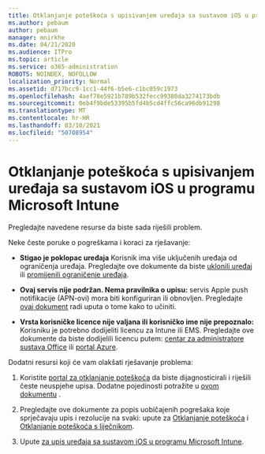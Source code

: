 ```yaml
---
title: Otklanjanje poteškoća s upisivanjem uređaja sa sustavom iOS u programu Microsoft Intune
ms.author: pebaum
author: pebaum
manager: mnirkhe
ms.date: 04/21/2020
ms.audience: ITPro
ms.topic: article
ms.service: o365-administration
ROBOTS: NOINDEX, NOFOLLOW
localization_priority: Normal
ms.assetid: d717bcc9-1cc1-44f6-b5e6-c1bc059c1973
ms.openlocfilehash: 4aef78e5921b789b532fecc99380da3274173bdb
ms.sourcegitcommit: 0eb4f9bde53395b5fd4b5cd4ffc56ca96db91298
ms.translationtype: MT
ms.contentlocale: hr-HR
ms.lasthandoff: 03/10/2021
ms.locfileid: "50708954"
---
```

# <a name="troubleshoot-issues-with-enrolling-ios-devices-in-microsoft-intune"></a>Otklanjanje poteškoća s upisivanjem uređaja sa sustavom iOS u programu Microsoft Intune

Pregledajte navedene resurse da biste sada riješili problem. 
  
Neke česte poruke o pogreškama i koraci za rješavanje:
  
- **Stigao je poklopac uređaja** Korisnik ima više uključenih uređaja od ograničenja uređaja. Pregledajte ove dokumente da biste [uklonili uređaj](https://docs.microsoft.com/intune/devices-wipe) ili [promijenili ograničenje uređaja](https://docs.microsoft.com/intune/enrollment-restrictions-set#set-device-limit-restrictions).
    
- **Ovaj servis nije podržan. Nema pravilnika o upisu:** servis Apple push notifikacije (APN-ovi) mora biti konfiguriran ili obnovljen. Pregledajte [ovaj dokument](https://docs.microsoft.com/intune/apple-mdm-push-certificate-get) radi uputa o tome kako to učiniti. 
    
- **Vrsta korisničke licence nije valjana ili korisničko ime nije prepoznalo:** Korisniku je potrebno dodijeliti licencu za Intune ili EMS. Pregledajte ove dokumente da biste dodijelili licencu putem: [centar za administratore sustava Office](https://docs.microsoft.com/intune/licenses-assign) ili [portal Azure](https://docs.microsoft.com/azure/active-directory/license-users-groups).
    
Dodatni resursi koji će vam olakšati rješavanje problema:
  
1. Koristite [portal za otklanjanje poteškoća](https://devicemanagement.microsoft.com/#blade/Microsoft_Intune_DeviceSettings/TroubleshootBlade) da biste dijagnosticirali i riješili česte neuspjehe upisa. Dodatne pojedinosti potražite u [ovom dokumentu](https://docs.microsoft.com/intune/help-desk-operators) . 
    
2. Pregledajte ove dokumente za popis uobičajenih pogrešaka koje sprječavaju upis i rezolucije na svaki: upute za [Otklanjanje poteškoća](https://support.microsoft.com/help/4039809/troubleshooting-ios-device-enrollment-in-intune) i [Otklanjanje poteškoća s liječnikom](https://docs.microsoft.com/troubleshoot/mem/intune/troubleshoot-device-enrollment-in-intune).
    
3. Upute [za upis uređaja sa sustavom iOS u programu Microsoft Intune](https://docs.microsoft.com/intune/ios-enroll).
    

